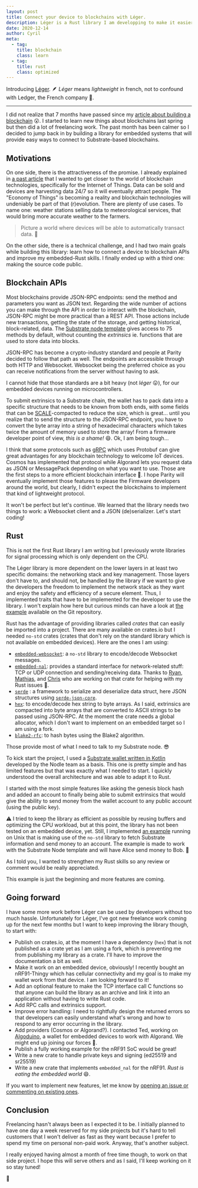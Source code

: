 ```yaml
---
layout: post
title: Connect your device to blockchains with Léger.
description: Léger is a Rust library I am developping to make it easier for anyone to connect devices to Blockchains.
date: 2020-12-14
author: Cyril
meta: 
  - tag:
    title: blockchain
    class: learn
  - tag:
    title: rust
    class: optimized
---
```


Introducing [Léger](https://github.com/fouge/leger-rs). &#129718; *Léger* means *lightweight* in french, not to confound with Ledger, the French company 🙂.

---

I did not realize that 7 months have passed since my [article about building a blockchain](https://www.cyrilfougeray.com/2020/05/04/build-a-blockchain-part-1.html)  😮. I started to learn new things about blockchains last spring but then did a lot of freelancing work. The past month has been calmer so I decided to jump back in by building a library for embedded systems that will provide easy ways to connect to Substrate-based blockchains.

## Motivations

On one side, there is the attractiveness of the promise. I already explained in [a past article](https://www.cyrilfougeray.com/2020/04/20/IoT-knowledge-graph.html) that I wanted to get closer to the world of blockchain technologies, specifically for the Internet of Things. Data can be sold and devices are harvesting data 24/7 so it will eventually attract people. The "Economy of Things" is becoming a reality and blockchain technologies will undeniably be part of that (r)evolution. There are plenty of use cases. To name one: weather stations selling data to meteorological services, that would bring more accurate weather to the farmers.

> Picture a world where devices will be able to automatically transact data. 💸

On the other side, there is a technical challenge, and I had two main goals while building this library: learn how to connect a device to blockchain APIs and improve my embedded-Rust skills. I finally ended up with a third one: making the source code public.

## Blockchain APIs

Most blockchains provide JSON-RPC endpoints: send the method and parameters you want as JSON text. Regarding the wide number of actions you can make through the API in order to interact with the blockchain, JSON-RPC might be more practical than a REST API. Those actions include new transactions, getting the state of the storage, and getting historical, block-related, data. The [Substrate node template](https://github.com/substrate-developer-hub/substrate-node-template) gives access to 75 methods by default, without counting the *extrinsics* ie. functions that are used to store data into blocks.

JSON-RPC has become a crypto-industry standard and people at Parity decided to follow that path as well. The endpoints are accessible through both HTTP and Websocket. Websocket being the preferred choice as you can receive notifications from the server without having to ask.

I cannot hide that those standards are a bit heavy (not *léger* 😛), for our embedded devices running on microcontrollers.

To submit extrinsics to a Substrate chain, the wallet has to pack data into a specific structure that needs to be known from both ends, with some fields that can be [SCALE](https://substrate.dev/docs/en/knowledgebase/advanced/codec)-compacted to reduce the size, which is great... until you realize that to send the structure to the JSON-RPC endpoint, you have to convert the byte array into a string of hexadecimal characters which takes twice the amount of memory used to store the array! From a firmware developer point of view, *this is a shame!* 😄. Ok, I am being tough...

I think that some protocols such as [gRPC](https://grpc.io/) which uses Protobuf can give great advantages for any blockchain technology to welcome IoT devices. Cosmos has implemented that protocol while Algorand lets you request data as JSON or MessagePack depending on what you want to use. Those are the first steps to a more efficient blockchain interface 🚀. I hope Parity will eventually implement those features to please the Firmware developers around the world, but clearly, I didn't expect the blockchains to implement that kind of lightweight protocol.

It won't be perfect but let's continue. We learned that the library needs two things to work: a Websocket client and a JSON (de)serializer. Let's start coding!

## Rust

This is not the first Rust library I am writing but I previously wrote libraries for signal processing which is only dependent on the CPU.

The Léger library is more dependent on the lower layers in at least two specific domains: the networking stack and key management. Those layers don't have to, and should not, be handled by the library if we want to give the developers the freedom to implement the network stack as they want and enjoy the safety and efficiency of a secure element. Thus, I implemented traits that have to be implemented for the developer to use the library. I won't explain how here but curious minds can have a look at [the example](https://github.com/fouge/leger-rs/blob/master/examples/unix.rs) available on the Git repository.

Rust has the advantage of providing libraries called *crates* that can easily be imported into a project. There are many available on crates.io but I needed `no-std` crates (crates that don't rely on the standard library which is not available on embedded devices). Here are the ones I am using:

- [`embedded-websocket`](https://crates.io/crates/embedded-websocket): a `no-std` library to encode/decode Websocket messages.
- [`embedded-nal`](https://crates.io/crates/embedded-nal): provides a standard interface for network-related stuff: TCP or UDP connection and sending/receiving data. Thanks to [Ryan](https://github.com/ryan-summers), [Mathias](https://github.com/MathiasKoch), and [Chris](https://github.com/caemor) who are working on that crate for helping with my Rust issues 🙌.
- [`serde`](https://crates.io/crates/serde) : a framework to serialize and deserialize data struct, here JSON structures using [`serde-json-core`](https://crates.io/crates/serde-json-core).
- [`hex`](https://crates.io/crates/hex): to encode/decode hex string to byte arrays. As I said, extrinsics are compacted into byte arrays that are converted to ASCII strings to be passed using JSON-RPC. At the moment the crate needs a global allocator, which I don't want to implement on an embedded target so I am using a fork.
- [`blake2-rfc`](https://crates.io/crates/blake2-rfc): to hash bytes using the  Blake2 algorithm.

Those provide most of what I need to talk to my Substrate node. 😎

To kick start the project, I used a [Substrate wallet written in Kotlin](https://github.com/NodleCode/substrate-client-kotlin/) developed by the Nodle team as a basis. This one is pretty simple and has limited features but that was exactly what I needed to start. I quickly understood the overall architecture and was able to adapt it to Rust.

I started with the most simple features like asking the genesis block hash and added an account to finally being able to submit extrinsics that would give the ability to send money from the wallet account to any public account (using the public key).

⚠ I tried to keep the library as efficient as possible by reusing buffers and optimizing the CPU workload, but at this point, the library has not been tested on an embedded device, yet. Still, I implemented [an example](https://github.com/fouge/leger-rs/blob/master/examples/unix.rs) running on Unix that is making use of the `no-std` library to fetch Substrate information and send money to an account. The example is made to work with the Substrate Node template and will have Alice send money to Bob. 🤶

As I told you, I wanted to strengthen my Rust skills so any review or comment would be really appreciated.

This example is just the beginning and more features are coming.

## Going forward

I have some more work before Léger can be used by developers without too much hassle. Unfortunately for Léger, I've got new freelance work coming up for the next few months but I want to keep improving the library though, to start with:

- Publish on crates.io, at the moment I have a dependency (`hex`) that is not published as a crate yet as I am using a fork, which is preventing me from publishing my library as a crate. I'll have to improve the documentation a bit as well.
- Make it work on an embedded device, obviously! I recently bought an nRF91-Thingy which has cellular connectivity and my goal is to make my wallet work from that device. I am looking forward to it!
- Add an optional feature to make the TCP interface call C functions so that anyone can build the library as an archive and link it into an application without having to write Rust code.
- Add RPC calls and extrinsics support.
- Improve error handling: I need to rightfully design the returned errors so that developers can easily understand what's wrong and how to respond to any error occurring in the library.
- Add providers (Cosmos or Algorand?). I contacted Ted, working on [Algoduino](https://algoduino.com/), a wallet for embedded devices to work with Algorand. We might end up joining our forces 💪.
- Publish a fully working example for the nRF91 SoC would be great!
- Write a new crate to handle private keys and signing (ed25519 and sr25519)
- Write a new crate that implements `embedded_nal` for the nRF91. *Rust is eating the embedded world* 😄.

If you want to implement new features, let me know by [opening an issue or commenting on existing ones](https://github.com/fouge/leger-rs/issues).

## Conclusion

Freelancing hasn't always been as I expected it to be. I initially planned to have one day a week reserved for my side projects but it's hard to tell customers that I won't deliver as fast as they want because I prefer to spend my time on personal non-paid work. Anyway, that's another subject.

I really enjoyed having almost a month of free time though, to work on that side project. I hope this will serve others and as I said, I'll keep working on it so stay tuned!

👋